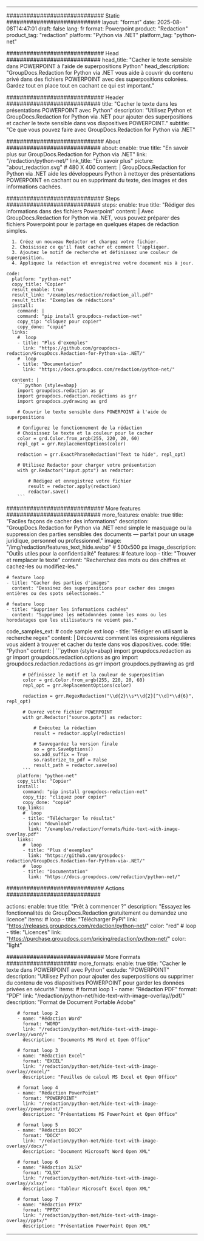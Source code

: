 
---
############################# Static ############################
layout: "format"
date:  2025-08-08T14:47:01
draft: false
lang: fr
format: Powerpoint
product: "Redaction"
product_tag: "redaction"
platform: "Python via .NET"
platform_tag: "python-net"

############################# Head ############################
head_title: "Cacher le texte sensible dans POWERPOINT à l'aide de superpositions Python"
head_description: "GroupDocs.Redaction for Python via .NET vous aide à couvrir du contenu privé dans des fichiers POWERPOINT avec des superpositions colorées. Gardez tout en place tout en cachant ce qui est important."

############################# Header ############################
title: "Cacher le texte dans les présentations POWERPOINT avec Python" 
description: "Utilisez Python et GroupDocs.Redaction for Python via .NET pour ajouter des superpositions et cacher le texte sensible dans vos diapositives POWERPOINT."
subtitle: "Ce que vous pouvez faire avec GroupDocs.Redaction for Python via .NET" 

############################# About ############################
about:
    enable: true
    title: "En savoir plus sur GroupDocs.Redaction for Python via .NET"
    link: "/redaction/python-net/"
    link_title: "En savoir plus"
    picture: "about_redaction.svg" # 480 X 400
    content: |
       GroupDocs.Redaction for Python via .NET aide les développeurs Python à nettoyer des présentations POWERPOINT en cachant ou en supprimant du texte, des images et des informations cachées.

############################# Steps ############################
steps:
    enable: true
    title: "Rédiger des informations dans des fichiers Powerpoint"
    content: |
      Avec GroupDocs.Redaction for Python via .NET, vous pouvez préparer des fichiers Powerpoint pour le partage en quelques étapes de rédaction simples.
      
      1. Créez un nouveau Redactor et chargez votre fichier.
      2. Choisissez ce qu'il faut cacher et comment l'appliquer.
      3. Ajoutez le motif de recherche et définissez une couleur de superposition.
      4. Appliquez la rédaction et enregistrez votre document mis à jour.
   
    code:
      platform: "python-net"
      copy_title: "Copier"
      result_enable: true
      result_link: "/examples/redaction/redaction_all.pdf"
      result_title: "Exemples de rédactions"
      install:
        command: |
        command: "pip install groupdocs-redaction-net"
        copy_tip: "cliquez pour copier"
        copy_done: "copié"
      links:
        #  loop
        - title: "Plus d'exemples"
          link: "https://github.com/groupdocs-redaction/GroupDocs.Redaction-for-Python-via-.NET/"
        #  loop
        - title: "Documentation"
          link: "https://docs.groupdocs.com/redaction/python-net/"
          
      content: |
        ```python {style=abap}
        import groupdocs.redaction as gr
        import groupdocs.redaction.redactions as grr
        import groupdocs.pydrawing as grd

        # Couvrir le texte sensible dans POWERPOINT à l'aide de superpositions

        # Configurez le fonctionnement de la rédaction
        # Choisissez le texte et la couleur pour le cacher
        color = grd.Color.from_argb(255, 220, 20, 60)
        repl_opt = grr.ReplacementOptions(color)
                
        redaction = grr.ExactPhraseRedaction("Text to hide", repl_opt)

        # Utilisez Redactor pour charger votre présentation
        with gr.Redactor("input.pptx") as redactor:

            # Rédigez et enregistrez votre fichier
            result = redactor.apply(redaction)
            redactor.save()
        ```            


############################# More features ############################
more_features:
  enable: true
  title: "Faciles façons de cacher des informations"
  description: "GroupDocs.Redaction for Python via .NET rend simple le masquage ou la suppression des parties sensibles des documents — parfait pour un usage juridique, personnel ou professionnel."
  image: "/img/redaction/features_text_hide.webp" # 500x500 px
  image_description: "Outils utiles pour la confidentialité"
  features:
    # feature loop
    - title: "Trouver et remplacer le texte"
      content: "Recherchez des mots ou des chiffres et cachez-les ou modifiez-les."

    # feature loop
    - title: "Cacher des parties d'images"
      content: "Dessinez des superpositions pour cacher des images entières ou des spots sélectionnés."

    # feature loop
    - title: "Supprimer les informations cachées"
      content: "Supprimez les métadonnées comme les noms ou les horodatages que les utilisateurs ne voient pas."
      
  code_samples_ext:
    # code sample ext loop
    - title: "Rédiger en utilisant la recherche regex"
      content: |
        Découvrez comment les expressions régulières vous aident à trouver et cacher du texte dans vos diapositives.
      code:
        title: "Python"
        content: |
          ```python {style=abap}
          import groupdocs.redaction as gr
          import groupdocs.redaction.options as gro
          import groupdocs.redaction.redactions as grr
          import groupdocs.pydrawing as grd

          # Définissez le motif et la couleur de superposition
          color = grd.Color.from_argb(255, 220, 20, 60)
          repl_opt = grr.ReplacementOptions(color)

          redaction = grr.RegexRedaction("\\d{2}\\s*\\d{2}[^\\d]*\\d{6}", repl_opt)

          # Ouvrez votre fichier POWERPOINT
          with gr.Redactor("source.pptx") as redactor:

              # Exécutez la rédaction
              result = redactor.apply(redaction)

              # Sauvegardez la version finale
              so = gro.SaveOptions()
              so.add_suffix = True
              so.rasterize_to_pdf = False
              result_path = redactor.save(so)
          ```
        platform: "python-net"
        copy_title: "Copier"
        install:
          command: "pip install groupdocs-redaction-net"
          copy_tip: "cliquez pour copier"
          copy_done: "copié"
        top_links:
          #  loop
          - title: "Télécharger le résultat"
            icon: "download"
            link: "/examples/redaction/formats/hide-text-with-image-overlay.pdf"
        links:
          #  loop
          - title: "Plus d'exemples"
            link: "https://github.com/groupdocs-redaction/GroupDocs.Redaction-for-Python-via-.NET/"
          #  loop
          - title: "Documentation"
            link: "https://docs.groupdocs.com/redaction/python-net/"


############################# Actions ############################

actions:
  enable: true
  title: "Prêt à commencer ?"
  description: "Essayez les fonctionnalités de GroupDocs.Redaction gratuitement ou demandez une licence"
  items:
    #  loop
    - title: "Télécharger PyPi"
      link: "https://releases.groupdocs.com/redaction/python-net/"
      color: "red"
        #  loop
    - title: "Licences"
      link: "https://purchase.groupdocs.com/pricing/redaction/python-net/"
      color: "light"


############################# More Formats #####################
more_formats:
    enable: true
    title: "Cacher le texte dans POWERPOINT avec Python"
    exclude: "POWERPOINT"
    description: "Utilisez Python pour ajouter des superpositions ou supprimer du contenu de vos diapositives POWERPOINT pour garder les données privées en sécurité."
    items: 
        # format loop 1
        - name: "Rédaction PDF"
          format: "PDF"
          link: "/redaction/python-net/hide-text-with-image-overlay//pdf/"
          description: "Format de Document Portable Adobe"

        # format loop 2
        - name: "Rédaction Word"
          format: "WORD"
          link: "/redaction/python-net/hide-text-with-image-overlay//word/"
          description: "Documents MS Word et Open Office"
          
        # format loop 3
        - name: "Rédaction Excel"
          format: "EXCEL"
          link: "/redaction/python-net/hide-text-with-image-overlay//excel/"
          description: "Feuilles de calcul MS Excel et Open Office"

        # format loop 4
        - name: "Rédaction PowerPoint"
          format: "POWERPOINT"
          link: "/redaction/python-net/hide-text-with-image-overlay//powerpoint/"
          description: "Présentations MS PowerPoint et Open Office"

        # format loop 5
        - name: "Rédaction DOCX"
          format: "DOCX"
          link: "/redaction/python-net/hide-text-with-image-overlay//docx/"
          description: "Document Microsoft Word Open XML"
          
        # format loop 6
        - name: "Rédaction XLSX"
          format: "XLSX"
          link: "/redaction/python-net/hide-text-with-image-overlay//xlsx/"
          description: "Tableur Microsoft Excel Open XML"
          
        # format loop 7
        - name: "Rédaction PPTX"
          format: "PPTX"
          link: "/redaction/python-net/hide-text-with-image-overlay//pptx/"
          description: "Présentation PowerPoint Open XML"


---